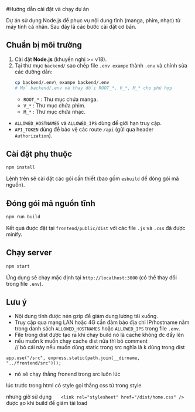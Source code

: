 #Hướng dẫn cài đặt và chạy dự án

Dự án sử dụng Node.js để phục vụ nội dung tĩnh (manga, phim, nhạc) từ máy tính cá nhân. 
Sau đây là các bước cài đặt cơ bản.

## Chuẩn bị môi trường

1. Cài đặt **Node.js** (khuyến nghị >= v18).
2. Tại thư mục `backend/` sao chép file `.env exampe` thành `.env` và chỉnh sửa các đường dẫn:
   ```bash
   cp backend/.env\ exampe backend/.env
   # Mở backend/.env và thay đổi ROOT_*, V_*, M_* cho phù hợp
   ```
   - `ROOT_*`   : Thư mục chứa manga.
   - `V_*`      : Thư mục chứa phim.
   - `M_*`      : Thư mục chứa nhạc.
  - `ALLOWED_HOSTNAMES` và `ALLOWED_IPS` dùng để giới hạn truy cập.
  - `API_TOKEN` dùng để bảo vệ các route `/api` (gửi qua header `Authorization`).

## Cài đặt phụ thuộc

```bash
npm install
```

Lệnh trên sẽ cài đặt các gói cần thiết (bao gồm `esbuild` để đóng gói mã nguồn).

## Đóng gói mã nguồn tĩnh

```bash
npm run build
```

Kết quả được đặt tại `frontend/public/dist` với các file `.js` và `.css` đã được minify.

## Chạy server

```bash
npm start
```

Ứng dụng sẽ chạy mặc định tại `http://localhost:3000` (có thể thay đổi trong file `.env`).

## Lưu ý

- Nội dung tĩnh được nén gzip để giảm dung lượng tải xuống.
- Truy cập qua mạng LAN hoặc 4G cần đảm bảo địa chỉ IP/hostname nằm trong danh sách `ALLOWED_HOSTNAMES` hoặc `ALLOWED_IPS` trong file `.env`.
- File trong dist được tạo ra khi chạy build nó là cache không đc đẩy lên
- nếu muốn k muốn chạy cache dist nữa thì bỏ comment  
// bỏ cái này nếu muốn dùng static trong src nghĩa là k dùng trong dist

``app.use("/src", express.static(path.join(__dirname, "../frontend/src")));  
``

- nó sẽ chạy thằng fronend trong src luôn
lúc

lúc trước trong html có style gọi thẳng css từ trong style 

nhưng giờ sử dụng ``    <link rel="stylesheet" href="/dist/home.css" />
`` được ạo khi build để giảm tải load


